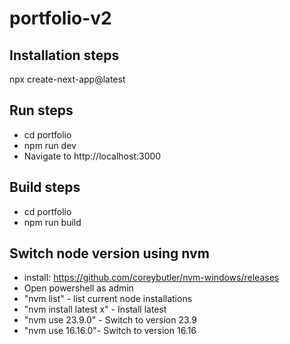 # portfolio-v2

## Installation steps
npx create-next-app@latest

## Run steps
 * cd portfolio
 * npm run dev
 * Navigate to http://localhost:3000

## Build steps
 * cd portfolio
 * npm run build

## Switch node version using nvm
 * install: https://github.com/coreybutler/nvm-windows/releases
 * Open powershell as admin
 * "nvm list" - list current node installations
 * "nvm install latest x" - Install latest
 * "nvm use 23.9.0" - Switch to version 23.9
 * "nvm use 16.16.0"- Switch to version 16.16